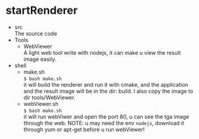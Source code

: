 # startRenderer
- src  
The source code
- Tools
    - WebViewer  
    A light web tool write with nodejs, it can make u view the result image easily.
- shell  
    - make.sh  
    ``$ bash make.sh``  
    it will build the renderer and run it with cmake, and the application and the result image will be in the dir: build. I also copy the image to dir tools/WebViewer.
    - webViewer.sh  
    ``$ bash make.sh``  
    it will run webViwer and open the port 80, u can see the tga image through the web.
NOTE: u may need the env ``nodejs``, download it through yum or apt-get before u run webViewer!  
